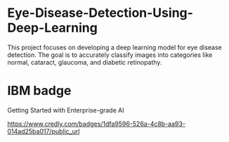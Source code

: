 # Eye-Disease-Detection-Using-Deep-Learning

This project focuses on developing a deep learning model for eye disease detection. The goal is to accurately classify images into categories like normal, cataract, glaucoma, and diabetic retinopathy.

# IBM badge
 Getting Started with Enterprise-grade AI
 
 
 https://www.credly.com/badges/1dfa9596-526a-4c8b-aa93-014ad25ba017/public_url
